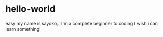 # hello-world
easy
my name is sayoko，I'm a complete beginner to coding
I wish i can learn something!
